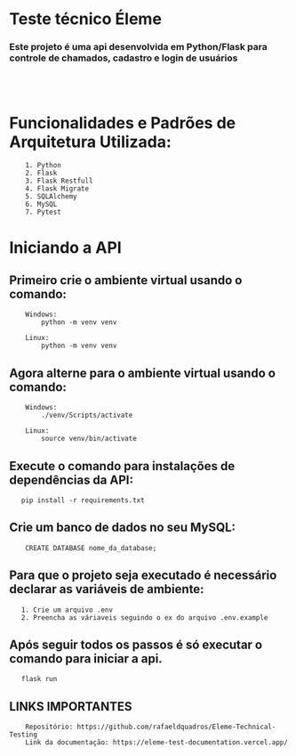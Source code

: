 # Teste técnico Éleme

### Este projeto é uma api desenvolvida em Python/Flask para controle de chamados, cadastro e login de usuários

<br></br>

# Funcionalidades e Padrões de Arquitetura Utilizada:

```
    1. Python
    2. Flask
    3. Flask Restfull
    4. Flask Migrate
    5. SQLAlchemy
    6. MySQL
    7. Pytest
```

# Iniciando a API

## Primeiro crie o ambiente virtual usando o comando:

```
    Windows:
        python -m venv venv

    Linux:
        python -m venv venv
```

## Agora alterne para o ambiente virtual usando o comando:

```
    Windows:
        ./venv/Scripts/activate

    Linux:
        source venv/bin/activate
```

## Execute o comando para instalações de dependências da API:

```
   pip install -r requirements.txt
```

## Crie um banco de dados no seu MySQL:

```
    CREATE DATABASE nome_da_database;
```

## Para que o projeto seja executado é necessário declarar as variáveis de ambiente:

```
   1. Crie um arquivo .env
   2. Preencha as váriaveis seguindo o ex do arquivo .env.example
```

## Após seguir todos os passos é só executar o comando para iniciar a api.

```
   flask run
```

## LINKS IMPORTANTES

```
    Repositório: https://github.com/rafaeldquadros/Eleme-Technical-Testing
    Link da documentação: https://eleme-test-documentation.vercel.app/
```
